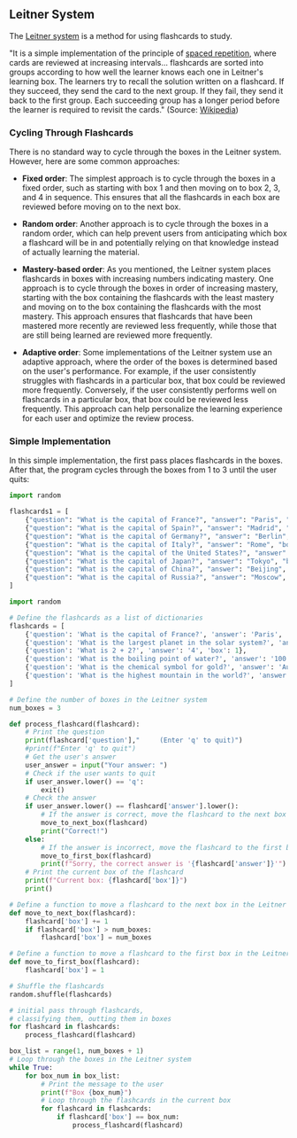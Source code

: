 ## Leitner System 

The [Leitner system](https://en.wikipedia.org/wiki/Leitner_system) is a method for using flashcards to study. 

"It is a simple implementation of the principle of [spaced repetition](https://github.com/jonfernq/Python-Flashcards/tree/main/CommandLineUserInterface/LeitnerSystem), where cards are reviewed at increasing intervals... 
flashcards are sorted into groups according to how well the learner knows each one in Leitner's learning box. 
The learners try to recall the solution written on a flashcard. If they succeed, they send the card to the next group. 
If they fail, they send it back to the first group. Each succeeding group has a longer period before the learner 
is required to revisit the cards." (Source: [Wikipedia](https://en.wikipedia.org/wiki/Leitner_system))

### Cycling Through Flashcards

There is no standard way to cycle through the boxes in the Leitner system. However, here are some common approaches:

- **Fixed order**: The simplest approach is to cycle through the boxes in a fixed order, such as starting with box 1 and then moving on to box 2, 3, and 4 in sequence. This ensures that all the flashcards in each box are reviewed before moving on to the next box.

- **Random order**: Another approach is to cycle through the boxes in a random order, which can help prevent users from anticipating which box a flashcard will be in and potentially relying on that knowledge instead of actually learning the material.

- **Mastery-based order**: As you mentioned, the Leitner system places flashcards in boxes with increasing numbers indicating mastery. One approach is to cycle through the boxes in order of increasing mastery, starting with the box containing the flashcards with the least mastery and moving on to the box containing the flashcards with the most mastery. This approach ensures that flashcards that have been mastered more recently are reviewed less frequently, while those that are still being learned are reviewed more frequently.

- **Adaptive order**: Some implementations of the Leitner system use an adaptive approach, where the order of the boxes is determined based on the user's performance. For example, if the user consistently struggles with flashcards in a particular box, that box could be reviewed more frequently. Conversely, if the user consistently performs well on flashcards in a particular box, that box could be reviewed less frequently. This approach can help personalize the learning experience for each user and optimize the review process.

### Simple Implementation

In this simple implementation, the first pass places flashcards in the boxes.
After that, the program cycles through the boxes from 1 to 3 until the user quits:

```python
import random

flashcards1 = [
    {"question": "What is the capital of France?", "answer": "Paris", "box": 1, "mastery": 0},
    {"question": "What is the capital of Spain?", "answer": "Madrid", "box": 1, "mastery": 0},
    {"question": "What is the capital of Germany?", "answer": "Berlin", "box": 1, "mastery": 0},
    {"question": "What is the capital of Italy?", "answer": "Rome", "box": 1, "mastery": 0},
    {"question": "What is the capital of the United States?", "answer": "Washington, D.C.", "box": 1, "mastery": 0},
    {"question": "What is the capital of Japan?", "answer": "Tokyo", "box": 1, "mastery": 0},
    {"question": "What is the capital of China?", "answer": "Beijing", "box": 1, "mastery": 0},
    {"question": "What is the capital of Russia?", "answer": "Moscow", "box": 1, "mastery": 0},
]

import random

# Define the flashcards as a list of dictionaries
flashcards = [
    {'question': 'What is the capital of France?', 'answer': 'Paris', 'box': 1},
    {'question': 'What is the largest planet in the solar system?', 'answer': 'Jupiter', 'box': 1},
    {'question': 'What is 2 + 2?', 'answer': '4', 'box': 1},
    {'question': 'What is the boiling point of water?', 'answer': '100 degrees Celsius', 'box': 1},
    {'question': 'What is the chemical symbol for gold?', 'answer': 'Au', 'box': 1},
    {'question': 'What is the highest mountain in the world?', 'answer': 'Mount Everest', 'box': 1},
]

# Define the number of boxes in the Leitner system
num_boxes = 3

def process_flashcard(flashcard):
    # Print the question
    print(flashcard['question'],"     (Enter 'q' to quit)")
    #print(f"Enter 'q' to quit")
    # Get the user's answer
    user_answer = input("Your answer: ")
    # Check if the user wants to quit
    if user_answer.lower() == 'q':
        exit()
    # Check the answer
    if user_answer.lower() == flashcard['answer'].lower():
        # If the answer is correct, move the flashcard to the next box
        move_to_next_box(flashcard)
        print("Correct!")
    else:
        # If the answer is incorrect, move the flashcard to the first box
        move_to_first_box(flashcard)
        print(f"Sorry, the correct answer is '{flashcard['answer']}'")
    # Print the current box of the flashcard
    print(f"Current box: {flashcard['box']}")
    print()            

# Define a function to move a flashcard to the next box in the Leitner system
def move_to_next_box(flashcard):
    flashcard['box'] += 1
    if flashcard['box'] > num_boxes:
        flashcard['box'] = num_boxes

# Define a function to move a flashcard to the first box in the Leitner system
def move_to_first_box(flashcard):
    flashcard['box'] = 1

# Shuffle the flashcards
random.shuffle(flashcards)

# initial pass through flashcards, 
# classifying them, outting them in boxes 
for flashcard in flashcards:
    process_flashcard(flashcard) 

box_list = range(1, num_boxes + 1)
# Loop through the boxes in the Leitner system
while True: 
    for box_num in box_list: 
        # Print the message to the user
        print(f"Box {box_num}") 
        # Loop through the flashcards in the current box
        for flashcard in flashcards:
            if flashcard['box'] == box_num:
                process_flashcard(flashcard)
```


